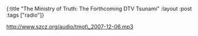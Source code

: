 {:title "The Ministry of Truth: The Forthcoming DTV Tsunami"
:layout :post
:tags  ["radio"]}

<http://www.szcz.org/audio/tmot\_2007-12-06.mp3>

